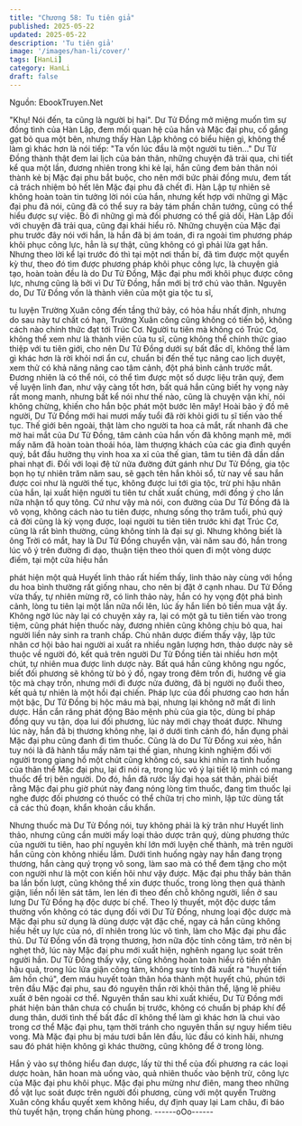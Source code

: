 ```yaml
---
title: "Chương 58: Tu tiên giả"
published: 2025-05-22
updated: 2025-05-22
description: 'Tu tiên giả'
image: '/images/han-li/cover/'
tags: [HanLi]
category: HanLi
draft: false
---
```


Nguồn: EbookTruyen.Net

"Khụ! Nói đến, ta cũng là người bị hại".
Dư Tử Đồng mở miệng muốn tìm sự đồng tình của Hàn Lập, đem
mối quan hệ của hắn và Mặc đại phu, cố gắng gạt bỏ qua một
bên, nhưng thấy Hàn Lập không có biểu hiện gì, không thể làm gì
khác hơn là nói tiếp:
"Ta vốn lúc đầu là một người tu tiên…"
Dư Tử Đồng thành thật đem lai lịch của bản thân, những chuyện
đã trải qua, chi tiết kể qua một lần, đương nhiên trong khi kẻ lại,
hắn cũng đem bản thân nói thành kẻ bị Mặc đại phu bắt buộc, cho
nên mới bức phải đồng mưu, đem tất cả trách nhiệm bỏ hết lên
Mặc đại phu đã chết đi.
Hàn Lập tự nhiên sẽ không hoàn toàn tin tưởng lời nói của hắn,
nhưng kết hợp với những gì Mặc đại phu đã nói, cũng đã có thể
suy ra bảy tám phần chân tướng, cũng có thể hiểu được sự việc.
Bỏ đi những gì mà đối phương có thể giả dối, Hàn Lập đối với
chuyện đã trải qua, cũng đại khái hiểu rõ.
Những chuyện của Mặc đại phu trước đây nói với hắn, là hắn đã
bị ám toán, đi ra ngoài tìm phương pháp khôi phục công lực, hẳn
là sự thật, cũng không có gì phải lừa gạt hắn.
Nhưng theo lời kể lại trước đó thì tại một nơi thần bí, đã tìm được
một quyển kỳ thư, theo đó tìm được phương pháp khôi phục công
lực, là chuyện giả tạo, hoàn toàn đều là do Dư Tử Đồng, Mặc đại
phu mới khôi phục được công lực, nhưng cũng là bởi vì Dư Tử
Đồng, hắn mới bị trớ chú vào thân.
Nguyên do, Dư Tử Đồng vốn là thành viên của một gia tộc tu sĩ,

tu luyện Trường Xuân công đến tầng thứ bảy, có hỏa hầu nhất
định, nhưng do sau này tư chất có hạn, Trường Xuân công cũng
không có tiến bộ, không cách nào chính thức đạt tới Trúc Cơ.
Người tu tiên mà không có Trúc Cơ, không thể xem như là thành
viên của tu sĩ, cũng không thể chính thức giao thiệp với tu tiên
giới, cho nên Dư Tử Đồng dưới sự bất đắc dĩ, không thể làm gì
khác hơn là rời khỏi nơi ẩn cư, chuẩn bị đến thế tục nâng cao lịch
duyệt, xem thử có khả năng nâng cao tâm cảnh, đột phá bình
cảnh trước mắt.
Đương nhiên là có thể nói, có thể tìm được một số dược liệu trân
quý, đem về luyện linh đan, như vậy càng tốt hơn, bất quá hắn
cũng biết hy vọng này rất mong manh, nhưng bất kể nói như thế
nào, cũng là chuyện vận khí, nói không chừng, khiến cho hắn bộc
phát một bước lên mây!
Hoài bão ý đồ mê người, Dư Tử Đồng mới hai mươi mấy tuổi đã
rời khỏi giới tu sĩ tiến vào thế tục.
Thế giới bên ngoài, thật làm cho người ta hoa cả mắt, rất nhanh
đã che mờ hai mắt của Dư Tử Đồng, tâm cảnh của hắn vốn đã
không mạnh mẽ, mới mấy năm đã hoàn toàn thoái hóa, làm
thượng khách của các gia đình quyền quý, bắt đầu hưởng thụ
vinh hoa xa xỉ của thế gian, tâm tu tiên đã dần dần phai nhạt đi.
Đối với loại đệ tử nửa đường đứt gánh như Dư Tử Đồng, gia tộc
bọn họ tự nhiên trăm năm sau, sẽ gạch tên hắn khỏi sổ, từ nay về
sau hắn được coi như là người thế tục, không được lui tới gia tộc,
trừ phi hậu nhân của hắn, lại xuất hiện người tu tiên tư chất xuất
chúng, mới đồng ý cho lần nữa nhận tổ quy tông.
Cứ như vậy mà nói, con đường của Dư Tử Đồng đã là vô vọng,
không cách nào tu tiên được, nhưng sống thọ trăm tuổi, phú quý
cả đời cũng là kỳ vọng được, loại người tu tiên tiên trước khi đạt
Trúc Cơ, cũng là rất bình thường, cũng không tính là đại sự gì.
Nhưng không biết là ông Trời có mắt, hay là Dư Tử Đồng chuyển
vận, vài năm sau đó, hắn trong lúc vô ý trên đường đi dạo, thuận
tiện theo thói quen đi một vòng dược điếm, tại một cửa hiệu hắn

phát hiện một quả Huyết linh thảo rất hiếm thấy, linh thảo này
cùng với hồng du hoa bình thường rất giống nhau, cho nên bị đặt
ở cạnh nhau.
Dư Tử Đồng vừa thấy, tự nhiên mừng rỡ, có linh thảo này, hắn có
hy vọng đột phá bình cảnh, lòng tu tiên lại một lần nữa nổi lên, lúc
ấy hắn liền bỏ tiền mua vật ấy.
Không ngờ lúc này lại có chuyện xảy ra, lại có một gã tu tiên tiến
vào trong tiệm, cũng phát hiện thuốc này, đương nhiên cũng
không chịu bỏ qua, hai người liền nảy sinh ra tranh chấp.
Chủ nhân dược điếm thấy vậy, lập tức nhân cơ hội bảo hai người
ai xuất ra nhiều ngân lượng hơn, thảo dược này sẽ thuộc về
người đó, kết quả trên người Dư Tử Đồng tiền tài nhiều hơn một
chút, tự nhiên mua được linh dược này.
Bất quá hắn cũng không ngu ngốc, biết đối phương sẽ không từ
bỏ ý đồ, ngay trong đêm trốn đi, hướng về gia tộc mà chạy trốn,
nhưng mới đi được nửa đường, đã bị người nọ đuổi theo, kết quả
tự nhiên là một hồi đại chiến.
Pháp lực của đối phương cao hơn hắn một bậc, Dư Tử Đồng bị
hộc máu mà bại, nhưng lại không nỡ mất đi linh dược. Hắn cắn
răng phát động Bảo mệnh phù của gia tộc, dùng bí pháp đồng
quy vu tận, dọa lui đối phương, lúc này mới chạy thoát được.
Nhưng lúc này, hắn đã bị thương không nhẹ, lại ở dưới tình cảnh
đó, hắn đụng phải Mặc đại phu cũng đanh đi tìm thuốc.
Cũng là do Dư Tử Đồng xui xẻo, hắn tuy nói là đã hành tẩu mấy
năm tại thế gian, nhưng kinh nghiệm đối với người trong giang hồ
một chút cũng không có, sau khi nhìn ra tình huống của thân thể
Mặc đại phu, lại đi nói ra, trong lúc vô ý lại tiết lộ mình có mang
thuốc để trị bên người.
Do đó, hắn đã rước lấy đại họa sát thân, phải biết rằng Mặc đại
phu giờ phút này đang nóng lòng tìm thuốc, đang tìm thuốc lại
nghe được đối phương có thuốc có thể chữa trị cho mình, lập tức
dùng tất cả các thủ đoạn, khẩn khoản cầu khẩn.

Nhưng thuốc mà Dư Tử Đồng nói, tuy không phải là kỳ trân như
Huyết linh thảo, nhưng cũng cần mười mấy loại thảo dược trân
quý, dùng phương thức của người tu tiên, hao phí nguyên khí lớn
mới luyện chế thành, mà trên người hắn cũng còn không nhiều
lắm. Dưới tình huống ngày nay hắn đang trọng thương, hắn càng
quý trọng vô song, làm sao mà có thể đem tặng cho một con
người như là một con kiến hôi như vậy được.
Mặc đại phu thấy bản thân ba lần bốn lượt, cũng không thể xin
được thuốc, trong lòng thẹn quá thành giận, liền nổi lên sát tâm,
len lén đi theo đến chỗ không người, liền ở sau lưng Dư Tử Đồng
hạ độc dược bí chế.
Theo lý thuyết, một độc dược tầm thường vốn không có tác dụng
đối với Dư Tử Đồng, nhưng loại độc dược mà Mặc đại phu sử
dụng là dùng dược vật đặc chế, ngay cả hắn cũng không hiểu hết
uy lực của nó, dĩ nhiên trong lúc vô tình, làm cho Mặc đại phu đắc
thủ.
Dư Tử Đồng vốn đã trọng thương, hơn nữa độc tính công tâm,
trở nên bị nghẹt thở, lúc này Mặc đại phu mới xuất hiện, nghênh
ngang lục soát trên người hắn.
Dư Tử Đồng thấy vậy, cũng không hoàn toàn hiểu rõ tiền nhân
hậu quả, trong lúc lửa giận công tâm, không suy tính đã xuất ra
"huyết tiến âm hồn chú", đem máu huyết toàn thân hóa thành một
huyết chú, phún tới trên đầu Mặc đại phu, sau đó nguyên thần rời
khỏi thân thể, lặng lẽ phiêu xuất ở bên ngoài cơ thể.
Nguyên thần sau khi xuất khiếu, Dư Tử Đồng mới phát hiện bản
thân chưa có chuẩn bị trước, không có chuẩn bị pháp khí để dung
thân, dưới tình thế bất đắc dĩ không thể làm gì khác hơn là chui
vào trong cơ thể Mặc đại phu, tạm thời tránh cho nguyên thần sự
nguy hiểm tiêu vong.
Mà Mặc đại phu bị máu tươi bắn lên đầu, lúc đầu có kinh hãi,
nhưng sau đó phát hiện không gì khác thường, cũng không để ở
trong lòng.

Hắn ỷ vào sự thông hiểu đan dược, lấy từ thi thể của đối phương
ra các loại dược hoàn, hân hoan mà uống vào, quả nhiên thuốc
vào bệnh trừ, công lực của Mặc đại phu khôi phục.
Mặc đại phu mừng như điên, mang theo những đồ vật lục soát
được trên người đối phương, cùng với một quyển Trường Xuân
công khẩu quyết xem không hiểu, dự định quay lại Lam châu, đi
báo thù tuyết hận, trọng chấn hùng phong.
------oOo------
